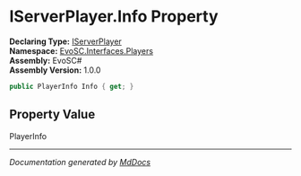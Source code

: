 ﻿<!--  
  <auto-generated>   
    The contents of this file were generated by a tool.  
    Changes to this file may be list if the file is regenerated  
  </auto-generated>   
-->

# IServerPlayer.Info Property

**Declaring Type:** [IServerPlayer](../index.md)  
**Namespace:** [EvoSC.Interfaces.Players](../../index.md)  
**Assembly:** EvoSC\#  
**Assembly Version:** 1.0.0

```csharp
public PlayerInfo Info { get; }
```

## Property Value

PlayerInfo

___

*Documentation generated by [MdDocs](https://github.com/ap0llo/mddocs)*
